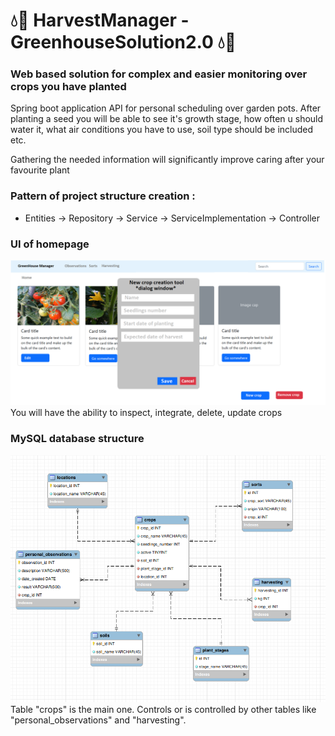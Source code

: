 # 💧🍅 HarvestManager - GreenhouseSolution2.0 💧🍅

### Web based solution for complex and easier monitoring over crops you have planted

Spring boot application API for personal scheduling over garden pots. After planting a seed you will be able to see it's growth stage, how often u should water it, what air conditions you have to use, soil type should be included etc.

Gathering the needed information will significantly improve caring after your favourite plant

### Pattern of project structure creation :

* Entities -> Repository -> Service -> ServiceImplementation -> Controller

### UI of homepage

![crop-integration.png](images%2Fcrop-integration.png)
You will have the ability to inspect, integrate, delete, update crops

### MySQL database structure 

![database-structure.PNG](images%2Fdatabase-structure.PNG)
Table "crops" is the main one. Controls or is controlled by other tables like "personal_observations" and "harvesting".
